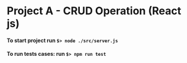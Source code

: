 # Project A - CRUD Operation (React js)


#### To start project run `$> node ./src/server.js`

#### To run tests cases: run `$> npm run test`
